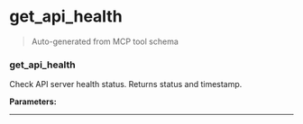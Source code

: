 # get_api_health

> Auto-generated from MCP tool schema

### get_api_health

Check API server health status. Returns status and timestamp.

**Parameters:**



---
